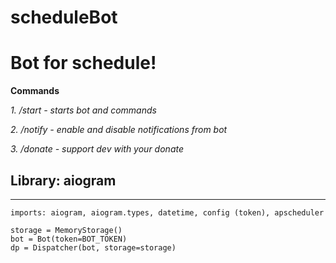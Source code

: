 # scheduleBot
Bot for schedule!
===========

**Commands**

*1. /start - starts bot and commands*

*2. /notify - enable and disable notifications from bot*

*3. /donate - support dev with your donate*

## Library: aiogram
-----------
```
imports: aiogram, aiogram.types, datetime, config (token), apscheduler

storage = MemoryStorage()
bot = Bot(token=BOT_TOKEN)
dp = Dispatcher(bot, storage=storage)
```
